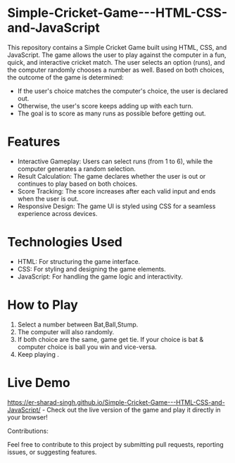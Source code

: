 # Simple-Cricket-Game---HTML-CSS-and-JavaScript

This repository contains a Simple Cricket Game built using HTML, CSS, and JavaScript. The game allows the user to play against the computer in a fun, quick, and interactive cricket match. The user selects an option (runs), and the computer randomly chooses a number as well. Based on both choices, the outcome of the game is determined:

* If the user's choice matches the computer's choice, the user is declared out.
* Otherwise, the user's score keeps adding up with each turn.
* The goal is to score as many runs as possible before getting out.

# Features

* Interactive Gameplay: Users can select runs (from 1 to 6), while the computer generates a random selection.
* Result Calculation: The game declares whether the user is out or continues to play based on both choices.
* Score Tracking: The score increases after each valid input and ends when the user is out.
* Responsive Design: The game UI is styled using CSS for a seamless experience across devices.

# Technologies Used

* HTML: For structuring the game interface.
* CSS: For styling and designing the game elements.
* JavaScript: For handling the game logic and interactivity.

# How to Play

1. Select a number between Bat,Ball,Stump.
2. The computer will also randomly.
3. If both choice are the same, game get tie. If your choice is bat & computer choice is ball you win and vice-versa.
4. Keep playing .

# Live Demo

https://er-sharad-singh.github.io/Simple-Cricket-Game---HTML-CSS-and-JavaScript/ - Check out the live version of the game and play it directly in your browser!

Contributions:

Feel free to contribute to this project by submitting pull requests, reporting issues, or suggesting features.


